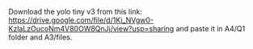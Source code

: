 Download the yolo tiny v3 from this link: https://drive.google.com/file/d/1Ki_NVgw0-KzlaLzOucoNm4V80OW8QnJj/view?usp=sharing and paste it in A4/Q1 folder and A3/files.
